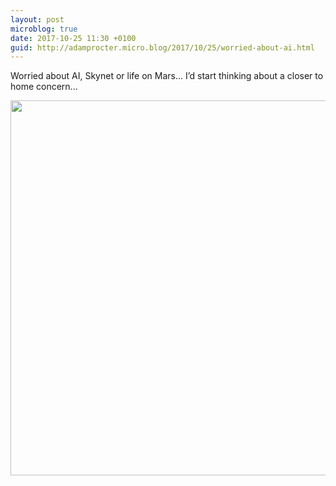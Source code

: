 ```yaml
---
layout: post
microblog: true
date: 2017-10-25 11:30 +0100
guid: http://adamprocter.micro.blog/2017/10/25/worried-about-ai.html
---
```

Worried about AI, Skynet or life on Mars... I’d start thinking about a closer to home concern...

<img src="http://discursive.adamprocter.co.uk/uploads/2017/bceee11e22.jpg" width="600" height="600" />
